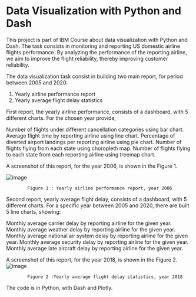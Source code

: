 # Data Visualization with Python and Dash

This project is part of IBM Course about data visualization with Python and Dash.
The task consists in monitoring and reporting US domestic airline flights performance. 
By analyzing the performance of the reporting airline, we aim to improve the flight reliability, thereby improving customer reliability.

The data visualization task consist in building two main report, for period between 2005 and 2020:

1) Yearly airline performance report
2) Yearly average flight delay statistics

First report, the yearly airline performance,  consists of a dashboard, with 5 different charts. For the chosen year provide,

  Number of flights under different cancellation categories using bar chart.
  Average flight time by reporting airline using line chart.
  Percentage of diverted airport landings per reporting airline using pie chart.
  Number of flights flying from each state using choropleth map.
  Number of flights flying to each state from each reporting airline using treemap chart.
  
A screenshot of this report, for the year 2006, is shown in the Figure 1.

![image](https://user-images.githubusercontent.com/19204977/225674831-51a08c2d-ef18-4b09-a1bf-7202accf5874.png)

			Figure 1 : Yearly airline performance report, year 2006
  
Second report, yearly average flight delay, consists of a dashboard, with 5 different charts. For a specific year between 2005 and 2020, there are built 5 line charts, showing:

  Monthly average carrier delay by reporting airline for the given year.
  Monthly average weather delay by reporting airline for the given year.
  Monthly average national air system delay by reporting airline for the given year.
  Monthly average security delay by reporting airline for the given year.
  Monthly average late aircraft delay by reporting airline for the given year.

A screenshot of this report, for the year 2018, is shown in the Figure 2.
![image](https://user-images.githubusercontent.com/19204977/225681090-7eb189f4-48d3-417c-9c56-f600586d0d1b.png)

			Figure 2 :Yearly average flight delay statistics, year 2018

The code is in Python, with Dash and Plotly.

